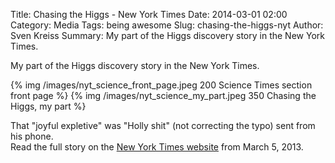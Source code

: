 Title: Chasing the Higgs - New York Times
Date: 2014-03-01 02:00
Category: Media
Tags: being awesome
Slug: chasing-the-higgs-nyt
Author: Sven Kreiss
Summary: My part of the Higgs discovery story in the New York Times.


My part of the Higgs discovery story in the New York Times.

{% img /images/nyt_science_front_page.jpeg 200 Science Times section front page %}
{% img /images/nyt_science_my_part.jpeg 350 Chasing the Higgs, my part %}

That "joyful expletive" was "Holly shit" (not correcting the typo) sent from his phone.<br />
Read the full story on the [New York Times website](http://www.nytimes.com/2013/03/05/science/chasing-the-higgs-boson-how-2-teams-of-rivals-at-CERN-searched-for-physics-most-elusive-particle.html?view=Opening_the_Box) from March 5, 2013.
